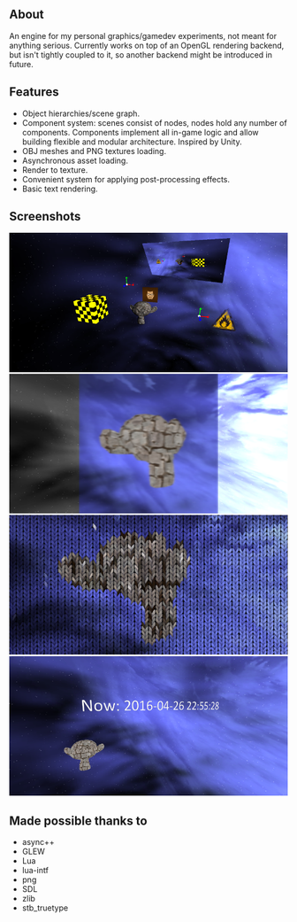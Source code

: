 ## About
An engine for my personal graphics/gamedev experiments, not meant for anything serious. Currently works on top of an OpenGL rendering backend, but isn't tightly coupled to it, so another backend might be introduced in future.

## Features
* Object hierarchies/scene graph.
* Component system: scenes consist of nodes, nodes hold any number of components. Components implement all in-game logic and allow building flexible and modular architecture. Inspired by Unity.
* OBJ meshes and PNG textures loading.
* Asynchronous asset loading.
* Render to texture.
* Convenient system for applying post-processing effects.
* Basic text rendering.

## Screenshots

![1](/screenshots/screenshot3.png?raw=true)
![2](/screenshots/screenshot4.png?raw=true)
![3](/screenshots/screenshot5.png?raw=true)
![4](/screenshots/screenshot6.png?raw=true)

## Made possible thanks to
* async++
* GLEW
* Lua
* lua-intf
* png
* SDL
* zlib
* stb_truetype
